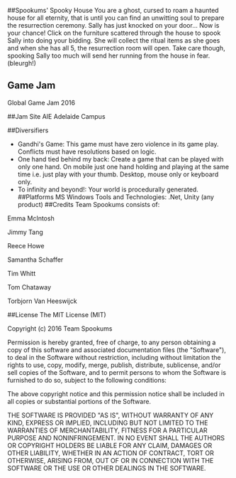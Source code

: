 ##Spookums' Spooky House
You are a ghost, cursed to roam a haunted house for all eternity, that is until you can find an unwitting soul to prepare the resurrection ceremony. Sally has just knocked on your door... Now is your chance! Click on the furniture scattered through the house to spook Sally into doing your bidding. She will collect the ritual items as she goes and when she has all 5, the resurrection room will open. Take care though, spooking Sally too much will send her running from the house in fear. (bleurgh!)

## Game Jam
Global Game Jam 2016

##Jam Site
AIE Adelaide Campus

##Diversifiers
* Gandhi's Game: This game must have zero violence in its game play. Conflicts must have resolutions based on logic.
* One hand tied behind my back: Create a game that can be played with only one hand. On mobile just one hand holding and playing at the same time i.e. just play with your thumb. Desktop, mouse only or keyboard only.
* To infinity and beyond!: Your world is procedurally generated.
##Platforms
MS Windows
Tools and Technologies: 
.Net, Unity (any product)
##Credits 
Team Spookums consists of: 

Emma McIntosh

Jimmy Tang

Reece Howe

Samantha Schaffer

Tim Whitt

Tom Chataway

Torbjorn Van Heeswijck

##License
The MIT License (MIT)

Copyright (c) 2016 Team Spookums

Permission is hereby granted, free of charge, to any person obtaining a copy
of this software and associated documentation files (the "Software"), to deal
in the Software without restriction, including without limitation the rights
to use, copy, modify, merge, publish, distribute, sublicense, and/or sell
copies of the Software, and to permit persons to whom the Software is
furnished to do so, subject to the following conditions:

The above copyright notice and this permission notice shall be included in all
copies or substantial portions of the Software.

THE SOFTWARE IS PROVIDED "AS IS", WITHOUT WARRANTY OF ANY KIND, EXPRESS OR
IMPLIED, INCLUDING BUT NOT LIMITED TO THE WARRANTIES OF MERCHANTABILITY,
FITNESS FOR A PARTICULAR PURPOSE AND NONINFRINGEMENT. IN NO EVENT SHALL THE
AUTHORS OR COPYRIGHT HOLDERS BE LIABLE FOR ANY CLAIM, DAMAGES OR OTHER
LIABILITY, WHETHER IN AN ACTION OF CONTRACT, TORT OR OTHERWISE, ARISING FROM,
OUT OF OR IN CONNECTION WITH THE SOFTWARE OR THE USE OR OTHER DEALINGS IN THE
SOFTWARE.